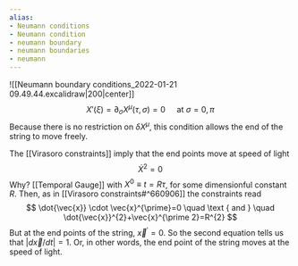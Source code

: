 ```yaml
---
alias:
- Neumann conditions
- Neumann condition
- neumann boundary
- neumann boundaries
- neumann
---
```

![[Neumann boundary conditions_2022-01-21 09.49.44.excalidraw|200|center]]
$$
X'(\xi)=\partial_{\sigma} X^{\mu}(\tau,\sigma)=0 \quad \text { at } \sigma=0, \pi
$$
Because there is no restriction on $\delta X^{\mu}$, this condition allows the end of the string to move freely. 

The [[Virasoro constraints]]  imply that the end points move at speed of light
$$
\dot{X}^{2}=0
$$
Why? [[Temporal Gauge]] with $X^{0} \equiv t=R \tau$, for some dimensionful constant $R$. Then, as in [[Virasoro constraints#^660906]] the constraints read
$$
\dot{\vec{x}} \cdot \vec{x}^{\prime}=0 \quad \text { and } \quad \dot{\vec{x}}^{2}+\vec{x}^{\prime 2}=R^{2}
$$
But at the end points of the string, $\vec{x}^{\prime}=0$. So the second equation tells us that $|d \vec{x} / d t|=1$. Or, in other words, the end point of the string moves at the speed of light.